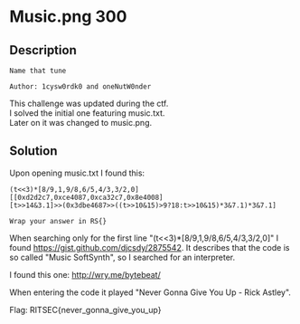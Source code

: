 # Music.png 300

## Description

```
Name that tune

Author: 1cysw0rdk0 and oneNutW0nder
```
This challenge was updated during the ctf.  
I solved the initial one featuring music.txt.  
Later on it was changed to music.png. 

## Solution

Upon opening music.txt I found this:

```
(t<<3)*[8/9,1,9/8,6/5,4/3,3/2,0]
[[0xd2d2c7,0xce4087,0xca32c7,0x8e4008]
[t>>14&3.1]>>(0x3dbe4687>>((t>>10&15)>9?18:t>>10&15)*3&7.1)*3&7.1]

Wrap your answer in RS{}
```

When searching only for the first line "(t<<3)*[8/9,1,9/8,6/5,4/3,3/2,0]" I found https://gist.github.com/djcsdy/2875542.
It describes that the code is so called "Music SoftSynth", so I searched for an interpreter.

I found this one: http://wry.me/bytebeat/

When entering the code it played "Never Gonna Give You Up - Rick Astley".

Flag: RITSEC{never_gonna_give_you_up}
